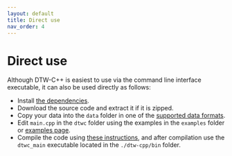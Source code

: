 ```yaml
---
layout: default
title: Direct use
nav_order: 4
---
```


# Direct use

Although DTW-C++ is easiest to use via the command line interface executable, it can also be used directly as follows:

- Install [the dependencies](dependencies.md).
- Download the source code and extract it if it is zipped.
- Copy your data into the `data` folder in one of the [supported data formats](supported_data.md).
- Edit `main.cpp` in the `dtwc` folder using the examples in the `examples` folder or [examples page](examples.md).
- Compile the code using [these instructions](run.md), and after compilation use the `dtwc_main` executable located in the `./dtw-cpp/bin` folder.
